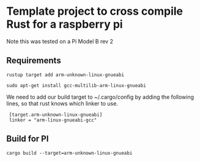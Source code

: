 # Template project to cross compile Rust for a raspberry pi

Note this was tested on a Pi Model B rev 2 

## Requirements

`rustup target add arm-unknown-linux-gnueabi`

`sudo apt-get install gcc-multilib-arm-linux-gnueabi`

We need to add our build target to ~/.cargo/config by adding the following lines, so that rust knows which linker to use.

```
 [target.arm-unknown-linux-gnueabi]
 linker = "arm-linux-gnueabi-gcc"
```

## Build for PI
`cargo build --target=arm-unknown-linux-gnueabi`

<!-- PKG_CONFIG_ALLOW_CROSS=1 cargo build --target=arm-unknown-linux-gnueabi -->
